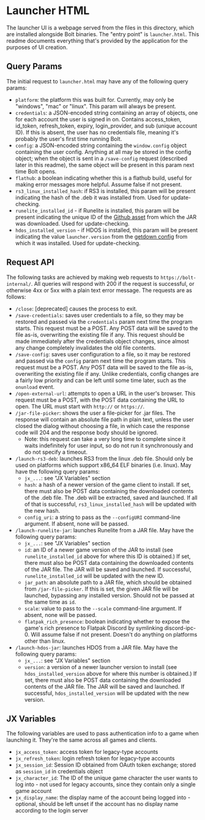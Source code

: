 # Launcher HTML
The launcher UI is a webpage served from the files in this directory, which are installed alongside Bolt binaries. The "entry point" is `launcher.html`. This readme documents everything that's provided by the application for the purposes of UI creation.

## Query Params
The initial request to `launcher.html` may have any of the following query params:
- `platform`: the platform this was built for. Currently, may only be "windows", "mac" or "linux". This param will always be present.
- `credentials`: a JSON-encoded string containing an array of objects, one for each account the user is signed in on. Contains access_token, id_token, refresh_token, expiry, login_provider, and sub (unique account ID). If this is absent, the user has no credentials file, meaning it's probably the user's first time running Bolt.
- `config`: a JSON-encoded string containing the `window.config` object containing the user config. Anything at all may be stored in the config object; when the object is sent in a `/save-config` request (described later in this readme), the same object will be present in this param next time Bolt opens.
- `flathub`: a boolean indicating whether this is a flathub build, useful for making error messages more helpful. Assume false if not present.
- `rs3_linux_installed_hash`: if RS3 is installed, this param will be present indicating the hash of the .deb it was installed from. Used for update-checking.
- `runelite_installed_id` - if Runelite is installed, this param will be present indicating the unique ID of the [Github asset](https://api.github.com/repos/runelite/launcher/releases) from which the JAR was downloaded. Used for update-checking.
- `hdos_installed_version` - if HDOS is installed, this param will be present indicating the value `launcher.version` from the [getdown config](https://cdn.hdos.dev/client/getdown.txt) from which it was installed. Used for update-checking.

## Request API
The following tasks are achieved by making web requests to `https://bolt-internal/`. All queries will respond with 200 if the request is successful, or otherwise 4xx or 5xx with a plain text error message. The requests are as follows:
- `/close`: [deprecated] causes the process to exit.
- `/save-credentials`: saves user credentials to a file, so they may be restored and passed via the `credentials` param next time the program starts. This request must be a POST. Any POST data will be saved to the file as-is, overwriting the existing file if any. This request should be made immediately after the credentials object changes, since almost any change completely invalidates the old file contents.
- `/save-config`: saves user configuration to a file, so it may be restored and passed via the `config` param next time the program starts. This request must be a POST. Any POST data will be saved to the file as-is, overwriting the existing file if any. Unlike credentials, config changes are a fairly low priority and can be left until some time later, such as the `onunload` event.
- `/open-external-url`: attempts to open a URL in the user's browser. This request must be a POST, with the POST data containing the URL to open. The URL must start with `http://` or `https://`.
- `/jar-file-picker`: shows the user a file-picker for .jar files. The response will contain an absolute file path in plain text, unless the user closed the dialog without choosing a file, in which case the response code will 204 and the response body should be ignored.
  - Note: this request can take a very long time to complete since it waits indefinitely for user input, so do not run it synchronously and do not specify a timeout.
- `/launch-rs3-deb`: launches RS3 from the linux .deb file. Should only be used on platforms which support x86_64 ELF binaries (i.e. linux). May have the following query params:
  - `jx_...`: see "JX Variables" section
  - `hash`: a hash of a newer version of the game client to install. If set, there must also be POST data containing the downloaded contents of the .deb file. The .deb will be extracted, saved and launched. If all of that is successful, `rs3_linux_installed_hash` will be updated with the new hash.
  - `config_uri`: a string to pass as the `--configURI` command-line argument. If absent, none will be passed.
- `/launch-runelite-jar`: launches Runelite from a JAR file. May have the following query params:
  - `jx_...`: see "JX Variables" section
  - `id`: an ID of a newer game version of the JAR to install (see `runelite_installed_id` above for where this ID is obtained.) If set, there must also be POST data containing the downloaded contents of the JAR file. The JAR will be saved and launched. If successful, `runelite_installed_id` will be updated with the new ID.
  - `jar_path`: an absolute path to a JAR file, which should be obtained from `/jar-file-picker`. If this is set, the given JAR file will be launched, bypassing any installed version. Should not be passed at the same time as `id`.
  - `scale`: value to pass to the `--scale` command-line argument. If absent, none will be passed.
  - `flatpak_rich_presence`: boolean indicating whether to expose the game's rich presence to Flatpak Discord by symlinking discord-ipc-0. Will assume false if not present. Doesn't do anything on platforms other than linux.
- `/launch-hdos-jar`: launches HDOS from a JAR file. May have the following query params:
  - `jx_...`: see "JX Variables" section
  - `version`: a version of a newer launcher version to install (see `hdos_installed_version` above for where this number is obtained.) If set, there must also be POST data containing the downloaded contents of the JAR file. The JAR will be saved and launched. If successful, `hdos_installed_version` will be updated with the new version.

## JX Variables
The following variables are used to pass authentication info to a game when launching it. They're the same across all games and clients.
- `jx_access_token`: access token for legacy-type accounts
- `jx_refresh_token`: login refresh token for legacy-type accounts
- `jx_session_id`: Session ID obtained from OAuth token exchange; stored as `session_id` in credentials object
- `jx_character_id`: The ID of the unique game character the user wants to log into - not used for legacy accounts, since they contain only a single game account
- `jx_display_name`: the display name of the account being logged into - optional, should be left unset if the account has no display name according to the login server
